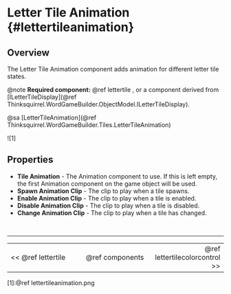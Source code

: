 Letter Tile Animation {#lettertileanimation}
===

## Overview
The Letter Tile Animation component adds animation for different letter tile states.

@note **Required component:** @ref lettertile , or a component derived from [ILetterTileDisplay](@ref Thinksquirrel.WordGameBuilder.ObjectModel.ILetterTileDisplay).

@sa [LetterTileAnimation](@ref Thinksquirrel.WordGameBuilder.Tiles.LetterTileAnimation)

![1]

## Properties

- **Tile Animation** - The Animation component to use. If this is left empty, the first Animation component on the game object will be used.
- **Spawn Animation Clip** - The clip to play when a tile spawns.
- **Enable Animation Clip** - The clip to play when a tile is enabled. 
- **Disable Animation Clip** - The clip to play when a tile is disabled.
- **Change Animation Clip** - The clip to play when a tile has changed.

<br>

---
<table width=80% align=center><tr>
<td width=33% align=left><< @ref lettertile</td>
<td width=34% align=center>@ref components</td>
<td width=33% align=right>@ref lettertilecolorcontrol >></td>
</tr></table>

[1]:@ref lettertileanimation.png